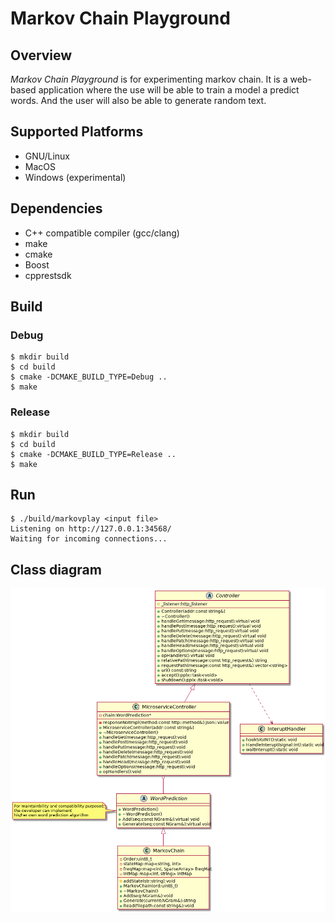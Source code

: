 # Markov Chain Playground

## Overview

*Markov Chain Playground* is for experimenting markov chain. It is a web-based application where the
use will be able to train a model a predict words. And the user will also be able to generate
random text.

## Supported Platforms

- GNU/Linux
- MacOS
- Windows (experimental)

## Dependencies

- C++ compatible compiler (gcc/clang)
- make
- cmake
- Boost
- cpprestsdk

## Build

### Debug

```
$ mkdir build
$ cd build
$ cmake -DCMAKE_BUILD_TYPE=Debug ..
$ make
```

### Release

```
$ mkdir build
$ cd build
$ cmake -DCMAKE_BUILD_TYPE=Release ..
$ make
```

## Run

```
$ ./build/markovplay <input file>
Listening on http://127.0.0.1:34568/
Waiting for incoming connections...
```

## Class diagram

![playground](out/markovplay/markov_playground.png)
